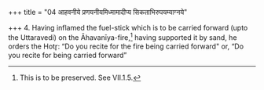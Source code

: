 +++
title = "04 आहवनीये प्रणयनीयमिध्मामादीप्य सिकताभिरुपयम्याग्नये"

+++
4. Having inflamed the fuel-stick which is to be carried forward (upto the Uttaravedi) on the Āhavanīya-fire,[^1] having supported it by sand, he orders the Hotr̥: “Do you recite for the fire being carried forward" or, “Do you recite for being carried forward”   

[^1]: This is to be preserved. See VII.1.5.
